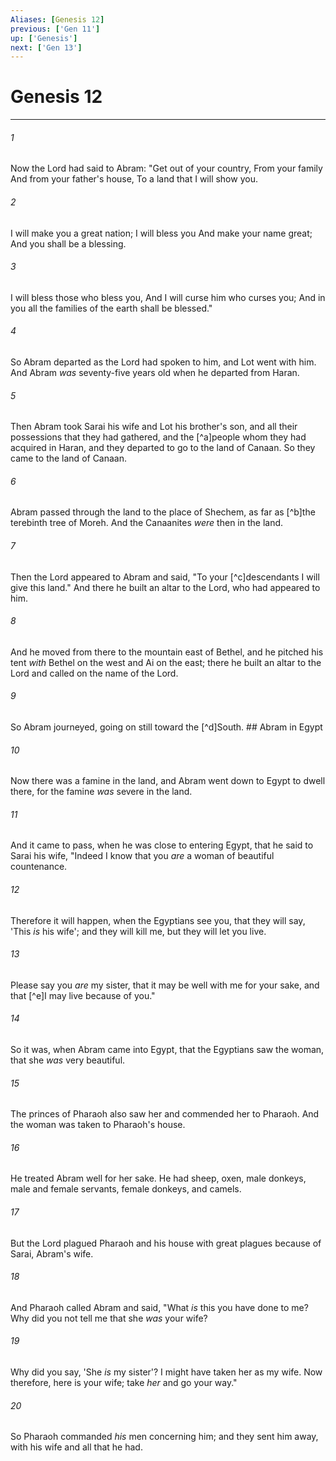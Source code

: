 ```yaml
---
Aliases: [Genesis 12]
previous: ['Gen 11']
up: ['Genesis']
next: ['Gen 13']
---
```

# Genesis 12

***


###### 1 
Now the Lord had said to Abram: "Get out of your country, From your family And from your father's house, To a land that I will show you. 

###### 2 
I will make you a great nation; I will bless you And make your name great; And you shall be a blessing. 

###### 3 
I will bless those who bless you, And I will curse him who curses you; And in you all the families of the earth shall be blessed." 

###### 4 
So Abram departed as the Lord had spoken to him, and Lot went with him. And Abram _was_ seventy-five years old when he departed from Haran. 

###### 5 
Then Abram took Sarai his wife and Lot his brother's son, and all their possessions that they had gathered, and the [^a]people whom they had acquired in Haran, and they departed to go to the land of Canaan. So they came to the land of Canaan. 

###### 6 
Abram passed through the land to the place of Shechem, as far as [^b]the terebinth tree of Moreh. And the Canaanites _were_ then in the land. 

###### 7 
Then the Lord appeared to Abram and said, "To your [^c]descendants I will give this land." And there he built an altar to the Lord, who had appeared to him. 

###### 8 
And he moved from there to the mountain east of Bethel, and he pitched his tent _with_ Bethel on the west and Ai on the east; there he built an altar to the Lord and called on the name of the Lord. 

###### 9 
So Abram journeyed, going on still toward the [^d]South. ## Abram in Egypt 

###### 10 
Now there was a famine in the land, and Abram went down to Egypt to dwell there, for the famine _was_ severe in the land. 

###### 11 
And it came to pass, when he was close to entering Egypt, that he said to Sarai his wife, "Indeed I know that you _are_ a woman of beautiful countenance. 

###### 12 
Therefore it will happen, when the Egyptians see you, that they will say, 'This _is_ his wife'; and they will kill me, but they will let you live. 

###### 13 
Please say you _are_ my sister, that it may be well with me for your sake, and that [^e]I may live because of you." 

###### 14 
So it was, when Abram came into Egypt, that the Egyptians saw the woman, that she _was_ very beautiful. 

###### 15 
The princes of Pharaoh also saw her and commended her to Pharaoh. And the woman was taken to Pharaoh's house. 

###### 16 
He treated Abram well for her sake. He had sheep, oxen, male donkeys, male and female servants, female donkeys, and camels. 

###### 17 
But the Lord plagued Pharaoh and his house with great plagues because of Sarai, Abram's wife. 

###### 18 
And Pharaoh called Abram and said, "What _is_ this you have done to me? Why did you not tell me that she _was_ your wife? 

###### 19 
Why did you say, 'She _is_ my sister'? I might have taken her as my wife. Now therefore, here is your wife; take _her_ and go your way." 

###### 20 
So Pharaoh commanded _his_ men concerning him; and they sent him away, with his wife and all that he had.
